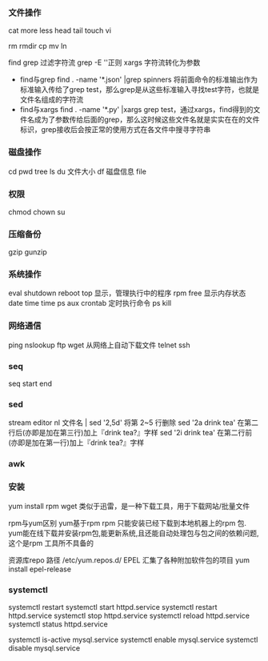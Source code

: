 ### 文件操作 ###
cat 
more less
head tail
touch
vi

rm
rmdir
cp
mv
ln

find
grep 过滤字符流
grep -E ''正则
xargs 字符流转化为参数
- find与grep
find . -name '*.json' |grep spinners
将前面命令的标准输出作为标准输入传给了grep test，那么grep是从这些标准输入寻找test字符，也就是文件名组成的字符流
- find与xargs
find . -name '*.py' |xargs grep test，通过xargs，find得到的文件名成为了参数传给后面的grep，那么这时候这些文件名就是实实在在的文件标识，grep接收后会按正常的使用方式在各文件中搜寻字符串


### 磁盘操作 ###
cd
pwd
tree
ls
du 文件大小
df 磁盘信息
file


### 权限 ###
chmod
chown
su


### 压缩备份 ###
gzip
gunzip


### 系统操作 ###
eval
shutdown reboot
top 显示，管理执行中的程序
rpm
free 显示内存状态
date
time time ps aux
crontab 定时执行命令
ps
kill


### 网络通信 ###
ping
nslookup
ftp
wget 从网络上自动下载文件
telnet
ssh


### seq ###
seq start end


### sed ###
stream editor
nl 文件名 |
sed '2,5d' 将第 2~5 行删除
sed '2a drink tea' 在第二行后(亦即是加在第三行)加上『drink tea?』字样
sed '2i drink tea' 在第二行前(亦即是加在第一行)加上『drink tea?』字样


### awk ###



### 安装 ###
yum install
rpm
wget 类似于迅雷，是一种下载工具，用于下载网站/批量文件

rpm与yum区别
yum基于rpm
rpm 只能安装已经下载到本地机器上的rpm 包. yum能在线下载并安装rpm包,能更新系统,且还能自动处理包与包之间的依赖问题,这个是rpm 工具所不具备的

资源库repo
路径 /etc/yum.repos.d/
EPEL
汇集了各种附加软件包的项目
yum install epel-release


### systemctl ###
systemctl restart
systemctl start httpd.service
systemctl restart httpd.service
systemctl stop httpd.service
systemctl reload httpd.service
systemctl status httpd.service

systemctl is-active mysql.service
systemctl enable mysql.service
systemctl disable mysql.service